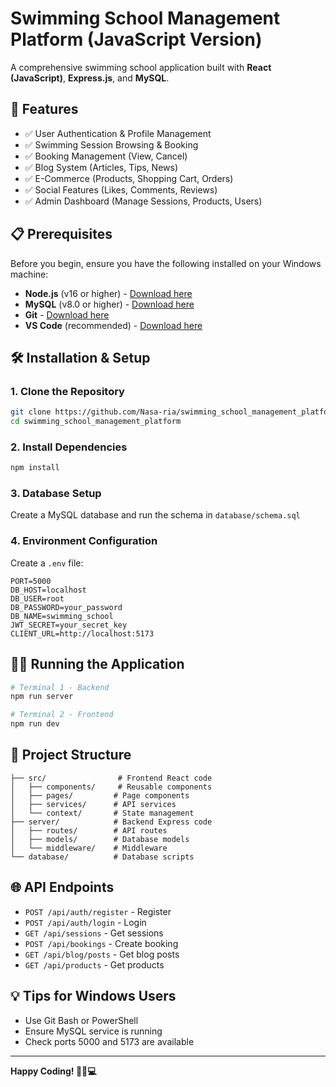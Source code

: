 # Swimming School Management Platform (JavaScript Version)

A comprehensive swimming school application built with **React (JavaScript)**, **Express.js**, and **MySQL**.

## 🚀 Features

- ✅ User Authentication & Profile Management
- ✅ Swimming Session Browsing & Booking
- ✅ Booking Management (View, Cancel)
- ✅ Blog System (Articles, Tips, News)
- ✅ E-Commerce (Products, Shopping Cart, Orders)
- ✅ Social Features (Likes, Comments, Reviews)
- ✅ Admin Dashboard (Manage Sessions, Products, Users)

## 📋 Prerequisites

Before you begin, ensure you have the following installed on your Windows machine:

- **Node.js** (v16 or higher) - [Download here](https://nodejs.org/)
- **MySQL** (v8.0 or higher) - [Download here](https://dev.mysql.com/downloads/installer/)
- **Git** - [Download here](https://git-scm.com/downloads)
- **VS Code** (recommended) - [Download here](https://code.visualstudio.com/)

## 🛠️ Installation & Setup

### 1. Clone the Repository

```bash
git clone https://github.com/Nasa-ria/swimming_school_management_platform.git
cd swimming_school_management_platform
```

### 2. Install Dependencies

```bash
npm install
```

### 3. Database Setup

Create a MySQL database and run the schema in `database/schema.sql`

### 4. Environment Configuration

Create a `.env` file:

```env
PORT=5000
DB_HOST=localhost
DB_USER=root
DB_PASSWORD=your_password
DB_NAME=swimming_school
JWT_SECRET=your_secret_key
CLIENT_URL=http://localhost:5173
```

## 🏃‍♂️ Running the Application

```bash
# Terminal 1 - Backend
npm run server

# Terminal 2 - Frontend
npm run dev
```

## 📁 Project Structure

```
├── src/                # Frontend React code
│   ├── components/     # Reusable components
│   ├── pages/         # Page components
│   ├── services/      # API services
│   └── context/       # State management
├── server/            # Backend Express code
│   ├── routes/        # API routes
│   ├── models/        # Database models
│   └── middleware/    # Middleware
└── database/          # Database scripts
```

## 🌐 API Endpoints

- `POST /api/auth/register` - Register
- `POST /api/auth/login` - Login
- `GET /api/sessions` - Get sessions
- `POST /api/bookings` - Create booking
- `GET /api/blog/posts` - Get blog posts
- `GET /api/products` - Get products

## 💡 Tips for Windows Users

- Use Git Bash or PowerShell
- Ensure MySQL service is running
- Check ports 5000 and 5173 are available

---

**Happy Coding! 🏊‍♂️💻**

